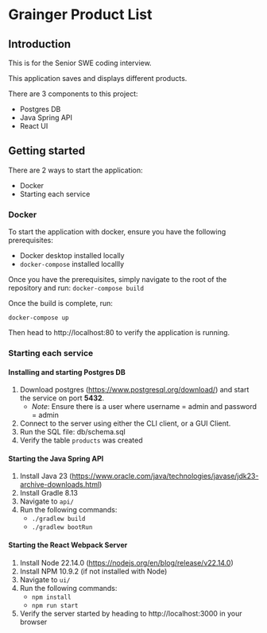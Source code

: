 # Grainger Product List

## Introduction

This is for the Senior SWE coding interview.

This application saves and displays different products.

There are 3 components to this project:

- Postgres DB
- Java Spring API
- React UI

## Getting started

There are 2 ways to start the application:

- Docker
- Starting each service

### Docker

To start the application with docker, ensure you have the following prerequisites:

- Docker desktop installed locally
- `docker-compose` installed locallly

Once you have the prerequisites, simply navigate to the root of the repository and run:
`docker-compose build`

Once the build is complete, run:

`docker-compose up`

Then head to http://localhost:80 to verify the application is running.

### Starting each service

#### Installing and starting Postgres DB
1. Download postgres (https://www.postgresql.org/download/) and start the service on port **5432**.
    - *Note*: Ensure there is a user where username = admin and password = admin
2. Connect to the server using either the CLI client, or a GUI Client.
3. Run the SQL file: db/schema.sql
4. Verify the table `products` was created

#### Starting the Java Spring API
1. Install Java 23 (https://www.oracle.com/java/technologies/javase/jdk23-archive-downloads.html)
2. Install Gradle 8.13
3. Navigate to `api/`
4. Run the following commands:
   - `./gradlew build`
   - `./gradlew bootRun`

#### Starting the React Webpack Server
1. Install Node 22.14.0 (https://nodejs.org/en/blog/release/v22.14.0)
2. Install NPM 10.9.2 (if not installed with Node)
3. Navigate to `ui/`
4. Run the following commands:
   - `npm install`
   - `npm run start`
5. Verify the server started by heading to http://localhost:3000 in your browser


    

